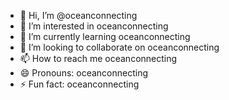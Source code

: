 - 👋 Hi, I’m @oceanconnecting
- 👀 I’m interested in oceanconnecting
- 🌱 I’m currently learning oceanconnecting
- 💞️ I’m looking to collaborate on oceanconnecting
- 📫 How to reach me oceanconnecting
- 😄 Pronouns: oceanconnecting
- ⚡ Fun fact: oceanconnecting

<!---
oceanconnecting/oceanconnecting is a ✨ special ✨ repository because its `README.md` (this file) appears on your GitHub profile.
You can click the Preview link to take a look at your changes.
--->
